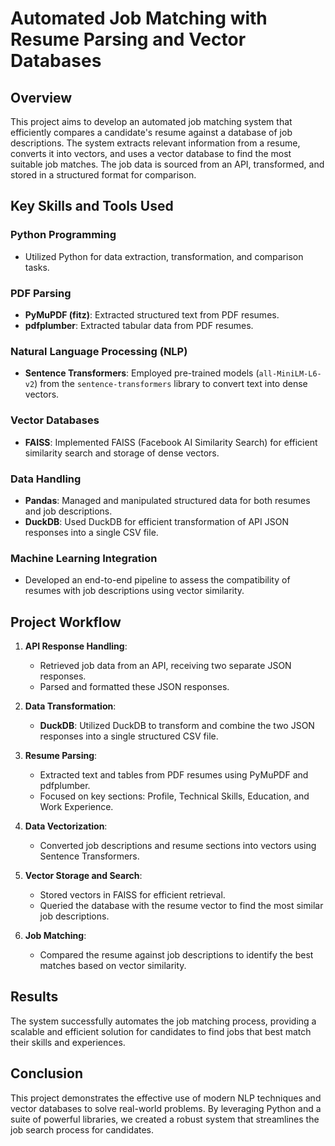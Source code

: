 # Automated Job Matching with Resume Parsing and Vector Databases

## Overview

This project aims to develop an automated job matching system that efficiently compares a candidate's resume against a database of job descriptions. The system extracts relevant information from a resume, converts it into vectors, and uses a vector database to find the most suitable job matches. The job data is sourced from an API, transformed, and stored in a structured format for comparison.

## Key Skills and Tools Used

### Python Programming
- Utilized Python for data extraction, transformation, and comparison tasks.

### PDF Parsing
- **PyMuPDF (fitz)**: Extracted structured text from PDF resumes.
- **pdfplumber**: Extracted tabular data from PDF resumes.

### Natural Language Processing (NLP)
- **Sentence Transformers**: Employed pre-trained models (`all-MiniLM-L6-v2`) from the `sentence-transformers` library to convert text into dense vectors.

### Vector Databases
- **FAISS**: Implemented FAISS (Facebook AI Similarity Search) for efficient similarity search and storage of dense vectors.

### Data Handling
- **Pandas**: Managed and manipulated structured data for both resumes and job descriptions.
- **DuckDB**: Used DuckDB for efficient transformation of API JSON responses into a single CSV file.

### Machine Learning Integration
- Developed an end-to-end pipeline to assess the compatibility of resumes with job descriptions using vector similarity.

## Project Workflow

1. **API Response Handling**:
    - Retrieved job data from an API, receiving two separate JSON responses.
    - Parsed and formatted these JSON responses.

2. **Data Transformation**:
    - **DuckDB**: Utilized DuckDB to transform and combine the two JSON responses into a single structured CSV file.

3. **Resume Parsing**:
    - Extracted text and tables from PDF resumes using PyMuPDF and pdfplumber.
    - Focused on key sections: Profile, Technical Skills, Education, and Work Experience.

4. **Data Vectorization**:
    - Converted job descriptions and resume sections into vectors using Sentence Transformers.

5. **Vector Storage and Search**:
    - Stored vectors in FAISS for efficient retrieval.
    - Queried the database with the resume vector to find the most similar job descriptions.

6. **Job Matching**:
    - Compared the resume against job descriptions to identify the best matches based on vector similarity.

## Results

The system successfully automates the job matching process, providing a scalable and efficient solution for candidates to find jobs that best match their skills and experiences.

## Conclusion

This project demonstrates the effective use of modern NLP techniques and vector databases to solve real-world problems. By leveraging Python and a suite of powerful libraries, we created a robust system that streamlines the job search process for candidates.
